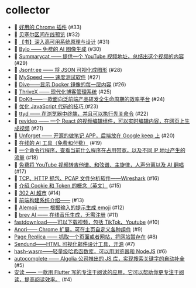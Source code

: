 # collector
- 🌱 [好用的 Chrome 插件](https://github.com/dengaye/collector/issues/33) (#33)
- 🌱 [贝塞尔区间在线预览](https://github.com/dengaye/collector/issues/32) (#32)
- 🛀 [【书】深入高可用系统原理与设计](https://github.com/dengaye/collector/issues/31) (#31)
- 🌱 [Bylo —— 免费的 AI 图像生成](https://github.com/dengaye/collector/issues/30) (#30)
- 🌱 [Summarycat —— 提供一个 YouTube 视频地址，总结出这个视频的内容](https://github.com/dengaye/collector/issues/29) (#29)
- 🌱 [Jsontr.ee —— 将 JSON 可视化成图形](https://github.com/dengaye/collector/issues/28) (#28)
- 🌱 [MySpeed —— 速度测试软件](https://github.com/dengaye/collector/issues/27) (#27)
- 🌱 [Dive——显示 Docker 镜像的每一层内容](https://github.com/dengaye/collector/issues/26) (#26)
- 🌱 [ThriveX —— 现代化博客管理系统](https://github.com/dengaye/collector/issues/25) (#25)
- 🌱 [DoKit——一款面向泛前端产品研发全生命周期的效率平台](https://github.com/dengaye/collector/issues/24) (#24)
- 🛀 [优化 JavaScript 代码的技巧 ](https://github.com/dengaye/collector/issues/23) (#23)
- 🌱 [ttyd —— 在浏览器中终端，并且可以执行先关命令](https://github.com/dengaye/collector/issues/22) (#22)
- 🌱 [revideo —— 一个 React 的视频编辑组件，可以实时编辑内容，在网页上生成视频](https://github.com/dengaye/collector/issues/21) (#21)
- 🌱 [Unforget —— 开源的做笔记 APP，后端放在 Google keep 上](https://github.com/dengaye/collector/issues/20) (#20)
- 🌱 [在线的 AI 工具（免费和付费）](https://github.com/dengaye/collector/issues/19) (#19)
- 🌱 [一个命令行程序，查看当前什么程序在占用带宽，以及不同 IP 地址产生的流量](https://github.com/dengaye/collector/issues/18) (#18)
- 🌱 [免费将 YouTube 视频转吉他谱、和弦谱、主旋律，人声分离以及 AI 翻唱](https://github.com/dengaye/collector/issues/17) (#17)
- 🌱 [TCP、HTTP 抓包、PCAP 文件分析软件——Wireshark](https://github.com/dengaye/collector/issues/16) (#16)
- 👯 [介绍 Cookie 和 Token 的概念（英文）](https://github.com/dengaye/collector/issues/15) (#15)
- 🌱 [302 AI 超市](https://github.com/dengaye/collector/issues/14) (#14)
- 👯 [前端构建系统介绍——](https://github.com/dengaye/collector/issues/13) (#13)
- 🌱 [AIemoji —— 根据输入的提示生成 emoji](https://github.com/dengaye/collector/issues/12) (#12)
- 🌱 [brev AI —— 在线音乐生成，无需注册](https://github.com/dengaye/collector/issues/11) (#11)
-  [fastdownload——可以下载视频，包括 TikTok、Youtube](https://github.com/dengaye/collector/issues/10) (#10)
-  [Anori—— Chrome 扩展，可在主页自定义各种组件](https://github.com/dengaye/collector/issues/9) (#9)
-  [Page Replica —— 抓取一个页面或者网站，将网站暂存在](https://github.com/dengaye/collector/issues/8) (#8)
-  [Sendund——HTML 可视化邮件设计工具，开源](https://github.com/dengaye/collector/issues/7) (#7)
-  [hash-wasm——轻量级哈希函数库，可以用浏览器和 NodeJS](https://github.com/dengaye/collector/issues/6) (#6)
-  [autocomplete —— Algolia 公司推出的 JS 库，实现搜索关键字的自动补全](https://github.com/dengaye/collector/issues/5) (#5)
-  [安读 —— 一款用  Flutter 写的专注于阅读的应用，它可以帮助你更专注于阅读，提高阅读效率。](https://github.com/dengaye/collector/issues/4) (#4)

